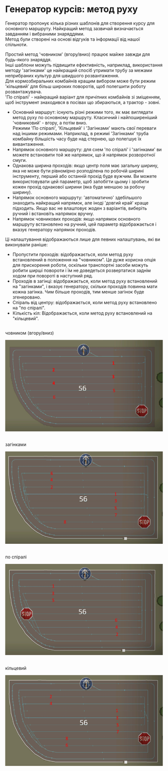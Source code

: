 # Генератор курсів: метод руху

  
Генератор пропонує кілька різних шаблонів для створення курсу для основного маршруту. Найкращий метод зазвичай визначається завданням і вибраними знаряддями.  
Метод були створені на основі відгуків та інформації від нашої спільноти.  
  
Простий метод 'човником' (вгору/вниз) працює майже завжди для будь-якого знаряддя.   
Інші шаблони можуть підвищити ефективність, наприклад, використання методу 'загінками' це найкращий спосіб утримати трубу за межами неприбраних культур для швидшого розвантаження.    
Для кормозбиральних комбайнів кращим вибором може бути режим 'кільцевий' для більш широких поворотів, щоб полегшити роботу розвантажувача.  
'По спіралі' - найкращий варіант для причіпних комбайнів зі зміщенням, щоб інструмент знаходився в посівах що збираються, а трактор - зовні.  


  
- Основний маршрут: існують різні режими того, як має виглядати метод руху по основному маршруту. Класичний і найпоширеніший 'човниковий' - вгору, а потім вниз.  
Режими 'По спіралі', 'Кільцевий' і 'Загінками' мають свої переваги над іншими режимами. Наприклад, в режимі 'Загінками' труба комбайну більшість часу буде над стернею, що полегшує їх вивантаження.  
- Напрямок основного маршруту: для схем 'по спіралі' і 'загінками' ви можете встановити той же напрямок, що й напрямок розворотної смуги.  
- Однакова ширина проходів: якщо центр поля має загальну ширину, яка не може бути рівномірно розподілена по робочій ширині інструменту, перший або останній прохід буде вужчим. Ви можете використовувати цей параметр, щоб запобігти цьому і зробити кожен прохід однакової ширини (яка буде меншою за робочу ширину).  
- Напрямок основного маршруту:  'автоматично' здебільшого знаходить найкращий напрямок, але іноді 'довгий край' краще підходить. Якщо вас не влаштовує жоден з варіантів, виберіть ручний і встановіть напрямок вручну.  
- Напрямок човникових проходів: якщо напрямок основного маршруту встановлено на ручний, цей параметр відображається і вказує генератору напрямок проходів.  
  
Ці налаштування відображаються лише для певних налаштувань, які ви виконували раніше:  
- Пропустити проходів: відображається, коли метод руху встановлений в положення на "човником". Це дуже корисна опція для прискорення роботи, оскільки транспортні засоби можуть робити ширші повороти і їм не доведеться розвертатися заднім ходом при повороті в наступний ряд.  
- Проходів в загінці: відображається, коли метод руху встановлений на "загінками", і вказує генератору, скільки проходів повинна мати кожна загінка. Чим більше проходів, тим менше загінок буде згенеровано.  
- Спіраль від центру: відображається, коли метод руху встановлено на "по спіралі".  
- Кількість кіл: Відображається, коли метод руху встановлений на "кільцевий".  


## 
човником (вгору/вниз)


![Image](../assets/images/updown_0_0_1024_591.png)

## 
загінками


![Image](../assets/images/lands_0_0_1024_599.png)

## 
по спіралі


![Image](../assets/images/spiral_0_0_1024_590.png)

## 
кільцевий


![Image](../assets/images/racetrack_0_0_1024_589.png)

